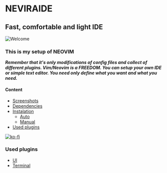 # NEVIRAIDE

## Fast, comfortable and light IDE

![Welcome]()

### This is my setup of NEOVIM

**_Remember that it's only modifications of config files and collect of different plugins.
Vim/Neovim is a FREEDOM.
You can setup your own IDE or simple text editor.
You need only define what you want and what you need._**

#### Content

- [Screenshots](#screenshots)
- [Dependencies]()
- [Instalation]()
  - [Auto]()
  - [Manual]()
- [Used plugins]()

[![ko-fi](https://ko-fi.com/img/githubbutton_sm.svg)](https://ko-fi.com/D1D4OOJNA)

### Used plugins

- [UI](https://github.com/RAprogramm/neviraide-ui.nvim) 
- [Terminal](https://github.com/nvchad/nvterm)
